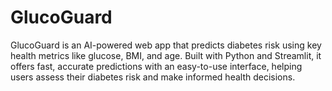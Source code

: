 # GlucoGuard
GlucoGuard is an AI-powered web app that predicts diabetes risk using key health metrics like glucose, BMI, and age. Built with Python and Streamlit, it offers fast, accurate predictions with an easy-to-use interface, helping users assess their diabetes risk and make informed health decisions.
